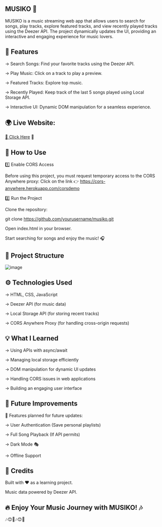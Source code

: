 MUSIKO 🎵
-

MUSIKO is a music streaming web app that allows users to search for songs, play tracks, explore featured tracks, and view recently played tracks using the Deezer API. The project dynamically updates the UI, providing an interactive and engaging experience for music lovers.


🚀 Features
-

-> Search Songs: Find your favorite tracks using the Deezer API.

-> Play Music: Click on a track to play a preview.

-> Featured Tracks: Explore top music.

-> Recently Played: Keep track of the last 5 songs played using Local Storage API.

-> Interactive UI: Dynamic DOM manipulation for a seamless experience.

🌍 **Live Website:** 
-
[🔗 Click Here](https://musiko-3-xbpi-2cry6tj8d-shiva-guptas-projects-cc0b8aa0.vercel.app/) 🚀  

📌 How to Use
-

1️⃣ Enable CORS Access

Before using this project, you must request temporary access to the CORS Anywhere proxy:
Click on the link 👉 https://cors-anywhere.herokuapp.com/corsdemo

2️⃣ Run the Project

Clone the repository:

git clone https://github.com/yourusername/musiko.git

Open index.html in your browser.

Start searching for songs and enjoy the music! 🎧


📂 Project Structure
-

![image](https://github.com/user-attachments/assets/6ef44a90-3c13-4804-8685-37d504900cde)



⚙️ Technologies Used
-

-> HTML, CSS, JavaScript

-> Deezer API (for music data)

-> Local Storage API (for storing recent tracks)

-> CORS Anywhere Proxy (for handling cross-origin requests)


💡 What I Learned
-

-> Using APIs with async/await

-> Managing local storage efficiently

-> DOM manipulation for dynamic UI updates

-> Handling CORS issues in web applications

-> Building an engaging user interface


🎯 Future Improvements
-

🚀 Features planned for future updates:

-> User Authentication (Save personal playlists)

-> Full Song Playback (If API permits)

-> Dark Mode 🎭

-> Offline Support


👏 Credits
-

Built with ❤️ as a learning project.

Music data powered by Deezer API.


🔥 Enjoy Your Music Journey with MUSIKO! 🎶
-
🎶😊🎵🎶😊🎵
